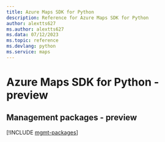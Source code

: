 ```yaml
---
title: Azure Maps SDK for Python
description: Reference for Azure Maps SDK for Python
author: alextts627
ms.author: alextts627
ms.data: 07/12/2023
ms.topic: reference
ms.devlang: python
ms.service: maps
---
```

# Azure Maps SDK for Python - preview

## Management packages - preview
[!INCLUDE [mgmt-packages](maps-mgmt-index.md)]